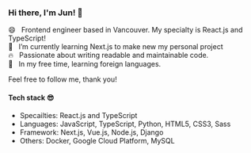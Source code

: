 ### Hi there, I'm Jun! 👋

😄 &nbsp; Frontend engineer based in Vancouver. My specialty is React.js and TypeScript!    
🌱 &nbsp; I’m currently learning Next.js to make new my personal project  
🔥 &nbsp; Passionate about writing readable and maintainable code.   
🍵 &nbsp; In my free time, learning foreign languages.    

Feel free to follow me, thank you!


#### Tech stack 😎 
- Specailties: React.js and TypeScript   
- Languages: JavaScript, TypeScript, Python, HTML5, CSS3, Sass  
- Framework: Next.js, Vue.js, Node.js, Django  
- Others: Docker, Google Cloud Platform, MySQL  


<!--
**eastend-street/eastend-street** is a ✨ _special_ ✨ repository because its `README.md` (this file) appears on your GitHub profile.

Here are some ideas to get you started:

- 🔭 I’m currently working on ...
- 🌱 I’m currently learning ...
- 👯 I’m looking to collaborate on ...
- 🤔 I’m looking for help with ...
- 💬 Ask me about ...
- 📫 How to reach me: ...
- 😄 Pronouns: ...
- ⚡ Fun fact: ...
-->
